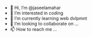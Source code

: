 - 👋 Hi, I’m @jaseelamahar
- 👀 I’m interested in coding
- 🌱 I’m currently learning web dvlpmnt
- 💞️ I’m looking to collaborate on ...
- 📫 How to reach me ...

<!---
jaseelamahar/jaseelamahar is a ✨ special ✨ repository because its `README.md` (this file) appears on your GitHub profile.
You can click the Preview link to take a look at your changes.
--->
